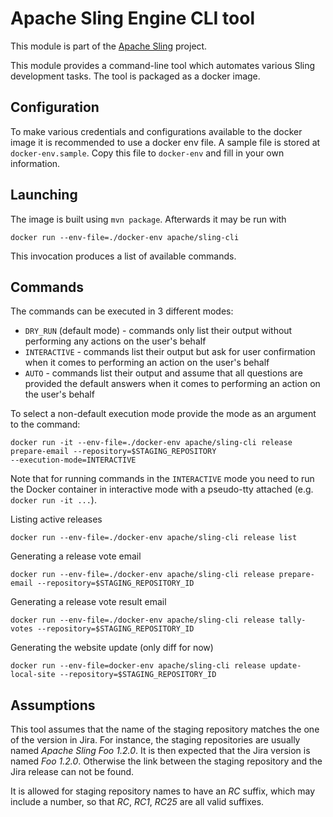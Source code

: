 # Apache Sling Engine CLI tool

This module is part of the [Apache Sling](https://sling.apache.org) project.

This module provides a command-line tool which automates various Sling development tasks. The tool is packaged
as a docker image.

## Configuration

To make various credentials and configurations available to the docker image it is recommended to use a docker env file.
A sample file is stored at `docker-env.sample`. Copy this file to `docker-env` and fill in your own information.

## Launching

The image is built using `mvn package`. Afterwards it may be run with

    docker run --env-file=./docker-env apache/sling-cli
    
This invocation produces a list of available commands.

## Commands

The commands can be executed in 3 different modes:

  * `DRY_RUN` (default mode) - commands only list their output without performing any actions on the user's behalf
  * `INTERACTIVE` - commands list their output but ask for user confirmation when it comes to performing an action on the user's behalf
  * `AUTO` - commands list their output and assume that all questions are provided the default answers when it comes to performing an 
  action on the user's behalf

To select a non-default execution mode provide the mode as an argument to the command:

    docker run -it --env-file=./docker-env apache/sling-cli release prepare-email --repository=$STAGING_REPOSITORY 
    --execution-mode=INTERACTIVE

Note that for running commands in the `INTERACTIVE` mode you need to run the Docker container in interactive mode with a pseudo-tty 
attached (e.g. `docker run -it ...`).

Listing active releases

    docker run --env-file=./docker-env apache/sling-cli release list

Generating a release vote email

    docker run --env-file=./docker-env apache/sling-cli release prepare-email --repository=$STAGING_REPOSITORY_ID
    
Generating a release vote result email

    docker run --env-file=./docker-env apache/sling-cli release tally-votes --repository=$STAGING_REPOSITORY_ID
    
Generating the website update (only diff for now)

	docker run --env-file=docker-env apache/sling-cli release update-local-site --repository=$STAGING_REPOSITORY_ID

## Assumptions

This tool assumes that the name of the staging repository matches the one of the version in Jira. For instance, the
staging repositories are usually named _Apache Sling Foo 1.2.0_. It is then expected that the Jira version is
named _Foo 1.2.0_. Otherwise the link between the staging repository and the Jira release can not be found.

It is allowed for staging repository names to have an _RC_ suffix, which may include a number, so that _RC_, _RC1_, _RC25_ are
all valid suffixes.  
